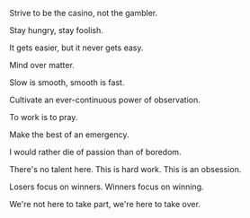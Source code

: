 Strive to be the casino, not the gambler.

Stay hungry, stay foolish. 

It gets easier, but it never gets easy. 

Mind over matter. 

Slow is smooth, smooth is fast.

Cultivate an ever-continuous power of observation.

To work is to pray.

Make the best of an emergency. 

I would rather die of passion than of boredom.

There's no talent here. This is hard work. This is an obsession.

Losers focus on winners. Winners focus on winning.

We're not here to take part, we're here to take over.






